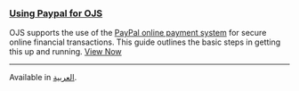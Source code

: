 
### [Using Paypal for OJS](/using-paypal-for-ojs-and-ocs/en/)

OJS supports the use of the [PayPal online payment system](http://www.paypal.com) for secure online financial transactions. This guide outlines the basic steps in getting this up and running. [View Now](/using-paypal-for-ojs-and-ocs/)

---

<span class='fa fa-language'></span> Available in [العربية](/using-paypal-for-ojs-and-ocs/ar/).
